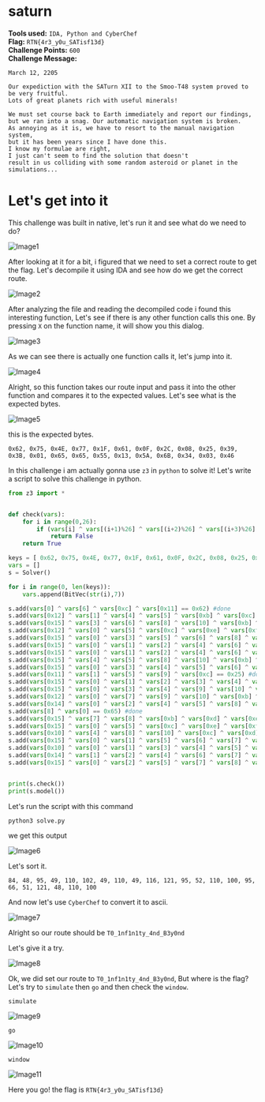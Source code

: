 ﻿**saturn**
==========
**Tools used:** `IDA, Python and CyberChef`\
**Flag:** `RTN{4r3_y0u_SATisf13d}`\
**Challenge Points:** `600`\
**Challenge Message:**
```
March 12, 2205

Our expediction with the SATurn XII to the Smoo-T48 system proved to be very fruitful. 
Lots of great planets rich with useful minerals!

We must set course back to Earth immediately and report our findings, 
but we ran into a snag. Our automatic navigation system is broken. 
As annoying as it is, we have to resort to the manual navigation system,
but it has been years since I have done this. 
I know my formulae are right, 
I just can't seem to find the solution that doesn't 
result in us colliding with some random asteroid or planet in the simulations...
```
**Let's get into it**
==========
This challenge was built in native, let's run it and see what do we need to do?

![Image1](Image1.PNG)

After looking at it for a bit, i figured that we need to set a correct route to get the flag.
Let's decompile it using IDA and see how do we get the correct route.

![Image2](Image2.PNG)

After analyzing the file and reading the decompiled code i found this interesting function, Let's see if there is any other function calls this one. By pressing `X` on the function name, it will show you this dialog.

![Image3](Image3.PNG)

As we can see there is actually one function calls it, let's jump into it.

![Image4](Image4.PNG)

Alright, so this function takes our route input and pass it into the other function and compares it to the expected values.
Let's see what is the expected bytes.

![Image5](Image5.PNG)

this is the expected bytes.
```
0x62, 0x75, 0x4E, 0x77, 0x1F, 0x61, 0x0F, 0x2C, 0x08, 0x25, 0x39, 0x3B, 0x01, 0x65, 0x65, 0x55, 0x13, 0x5A, 0x6B, 0x34, 0x03, 0x46
```

In this challenge i am actually gonna use `z3` in `python` to solve it!
Let's write a script to solve this challenge in python.

```python
from z3 import *


def check(vars):
    for i in range(0,26):
        if (vars[i] ^ vars[(i+1)%26] ^ vars[(i+2)%26] ^ vars[(i+3)%26] ^ vars[(i+4)%26] ^ vars[(i+5)%26] != keys[i]):
            return False
    return True

keys = [ 0x62, 0x75, 0x4E, 0x77, 0x1F, 0x61, 0x0F, 0x2C, 0x08, 0x25, 0x39, 0x3B, 0x01, 0x65, 0x65, 0x55, 0x13, 0x5A, 0x6B, 0x34, 0x03, 0x46 ]
vars = []
s = Solver()

for i in range(0, len(keys)):
    vars.append(BitVec(str(i),7))

s.add(vars[0] ^ vars[6] ^ vars[0xc] ^ vars[0x11] == 0x62) #done
s.add(vars[0x12] ^ vars[1] ^ vars[4] ^ vars[5] ^ vars[0xb] ^ vars[0xc] ^ vars[0xf] == 0x75) #done
s.add(vars[0x15] ^ vars[3] ^ vars[6] ^ vars[8] ^ vars[10] ^ vars[0xb] ^ vars[0xc] ^ vars[0xd] ^ vars[0xf] ^ vars[0x10] ^ vars[0x11] ^ vars[0x12] ^ vars[0x13] == 0x4E) #done
s.add(vars[0x12] ^ vars[0] ^ vars[5] ^ vars[0xc] ^ vars[0xe] ^ vars[0xf] ^ vars[0x11] == 0x77) #done
s.add(vars[0x15] ^ vars[0] ^ vars[3] ^ vars[5] ^ vars[6] ^ vars[8] ^ vars[0xb] ^ vars[0xd] ^ vars[0xe] ^ vars[0xf] ^ vars[0x10] ^ vars[0x13] == 0x1F) #done
s.add(vars[0x15] ^ vars[0] ^ vars[1] ^ vars[2] ^ vars[4] ^ vars[6] ^ vars[7] ^ vars[8] ^ vars[0xb] ^ vars[0xc] ^ vars[0xe] ^ vars[0xf] ^ vars[0x14] == 0x61) #done
s.add(vars[0x15] ^ vars[0] ^ vars[1] ^ vars[2] ^ vars[4] ^ vars[6] ^ vars[7] ^ vars[8] ^ vars[0xb] ^ vars[0xc] ^ vars[0xd] ^ vars[0xe] ^ vars[0xf] ^ vars[0x14] == 0x0F) #done
s.add(vars[0x15] ^ vars[4] ^ vars[5] ^ vars[8] ^ vars[10] ^ vars[0xb] ^ vars[0xe] ^ vars[0x11] == 0x2C) #done
s.add(vars[0x15] ^ vars[0] ^ vars[3] ^ vars[4] ^ vars[5] ^ vars[6] ^ vars[8] ^ vars[0xb] ^ vars[0xd] ^ vars[0xe] ^ vars[0xf] ^ vars[0x10] ^ vars[0x12] ^ vars[0x13] == 0x08) #done
s.add(vars[0x11] ^ vars[1] ^ vars[5] ^ vars[9] ^ vars[0xc] == 0x25) #done
s.add(vars[0x15] ^ vars[0] ^ vars[1] ^ vars[2] ^ vars[3] ^ vars[4] ^ vars[5] ^ vars[6] ^ vars[7] ^ vars[0xb] ^ vars[0xe] ^ vars[0x10] ^ vars[0x12] == 0x39) #done
s.add(vars[0x15] ^ vars[0] ^ vars[3] ^ vars[4] ^ vars[9] ^ vars[10] ^ vars[0xb] ^ vars[0xc] ^ vars[0xd] ^ vars[0xe] ^ vars[0x10] ^ vars[0x11] ^ vars[0x12] ^ vars[0x13] == 0x3B) #done
s.add(vars[0x12] ^ vars[0] ^ vars[7] ^ vars[9] ^ vars[10] ^ vars[0xb] ^ vars[0xc] ^ vars[0xd] ^ vars[0xe] ^ vars[0xf] ^ vars[0x10] ^ vars[0x11] == 0x01) #done
s.add(vars[0x14] ^ vars[0] ^ vars[2] ^ vars[4] ^ vars[5] ^ vars[8] ^ vars[9] ^ vars[0xc] ^ vars[0xe] ^ vars[0xf] ^ vars[0x10] == 0x65) #done
s.add(vars[8] ^ vars[0] == 0x65) #done
s.add(vars[0x15] ^ vars[7] ^ vars[8] ^ vars[0xb] ^ vars[0xd] ^ vars[0xe] ^ vars[0x10] ^ vars[0x12] == 0x55) #done
s.add(vars[0x15] ^ vars[0] ^ vars[5] ^ vars[0xc] ^ vars[0xe] ^ vars[0xf] ^ vars[0x11] ^ vars[0x12] == 0x13) #done
s.add(vars[0x10] ^ vars[4] ^ vars[8] ^ vars[10] ^ vars[0xc] ^ vars[0xd] ^ vars[0xe] == 0x5A) # done
s.add(vars[0x15] ^ vars[0] ^ vars[1] ^ vars[5] ^ vars[6] ^ vars[7] ^ vars[8] ^ vars[9] ^ vars[0xb] ^ vars[0xd] ^ vars[0xe] ^ vars[0x10] == 0x6B) #done
s.add(vars[0x10] ^ vars[0] ^ vars[1] ^ vars[3] ^ vars[4] ^ vars[5] ^ vars[7] ^ vars[8] ^ vars[9] ^ vars[0xb] ^ vars[0xf] == 0x34) #dopne
s.add(vars[0x14] ^ vars[1] ^ vars[2] ^ vars[4] ^ vars[6] ^ vars[7] ^ vars[8] ^ vars[9] ^ vars[10] ^ vars[0xb] ^ vars[0xc] ^ vars[0xe] == 0x03) #done
s.add(vars[0x15] ^ vars[0] ^ vars[2] ^ vars[5] ^ vars[7] ^ vars[8] ^ vars[9] ^ vars[10] ^ vars[0xb] ^ vars[0xd] ^ vars[0xe] ^ vars[0xf] ^ vars[0x12] ^ vars[0x14] == 0x46) #done


print(s.check())
print(s.model())
``` 

Let's run the script with this command

```bash
python3 solve.py
```

we get this output

![Image6](Image6.PNG)

Let's sort it.

```
84, 48, 95, 49, 110, 102, 49, 110, 49, 116, 121, 95, 52, 110, 100, 95, 66, 51, 121, 48, 110, 100
```

And now let's use `CyberChef` to convert it to ascii.

![Image7](Image7.PNG)

Alright so our route should be `T0_1nf1n1ty_4nd_B3y0nd`

Let's give it a try.

![Image8](Image8.PNG)

Ok, we did set our route to `T0_1nf1n1ty_4nd_B3y0nd`, But where is the flag?
Let's try to `simulate` then `go` and then check the `window`.

`simulate`

![Image9](Image9.PNG)

`go`

![Image10](Image10.PNG)

`window`

![Image11](Image11.PNG)

Here you go! the flag is `RTN{4r3_y0u_SATisf13d}`